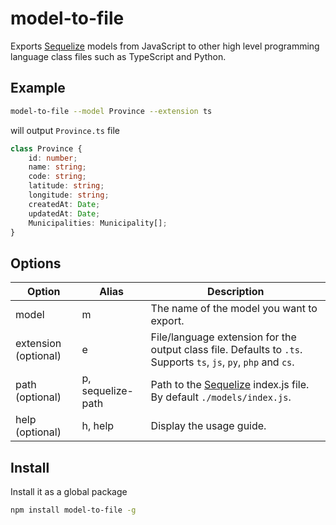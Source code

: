 # model-to-file

Exports [Sequelize](https://sequelize.org) models from JavaScript to other high level programming language class files such as TypeScript and Python.

## Example

```bash
model-to-file --model Province --extension ts
```

will output `Province.ts` file

```ts
class Province {
    id: number;
    name: string;
    code: string;
    latitude: string;
    longitude: string;
    createdAt: Date;
    updatedAt: Date;
    Municipalities: Municipality[];
}
```

## Options

| Option               | Alias             | Description                                                                                                      |
| -------------------- | ----------------- | -----------------------------------------------------------------------------------------------------------------|
| model                | m                 | The name of the model you want to export.                                                                        |
| extension (optional) | e                 | File/language extension for the output class file. Defaults to `.ts`. Supports `ts`, `js`, `py`, `php` and `cs`. |
| path (optional)      | p, sequelize-path | Path to the [Sequelize](https://sequelize.org) index.js file. By default `./models/index.js`.                    |
| help (optional)      | h, help           | Display the usage guide.                                                                                         |

## Install

Install it as a global package

```bash
npm install model-to-file -g
```
